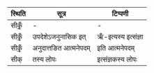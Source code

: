 | स्थिति | सूत्र | टिप्पणी |
| ----- | ------- | ------ |
| सीकृँ॒ | - | - |
| सीकृँ॒ | उपदेशेऽजनुनासिक इत् | ऋँ-इत्यस्य इत्संज्ञा |
| सीकृँ॒ | अनुदात्तङित आत्मनेपदम् | इति आत्मनेपदम् |
| सीक् | तस्य लोपः | इत्संज्ञकस्य लोपः |
